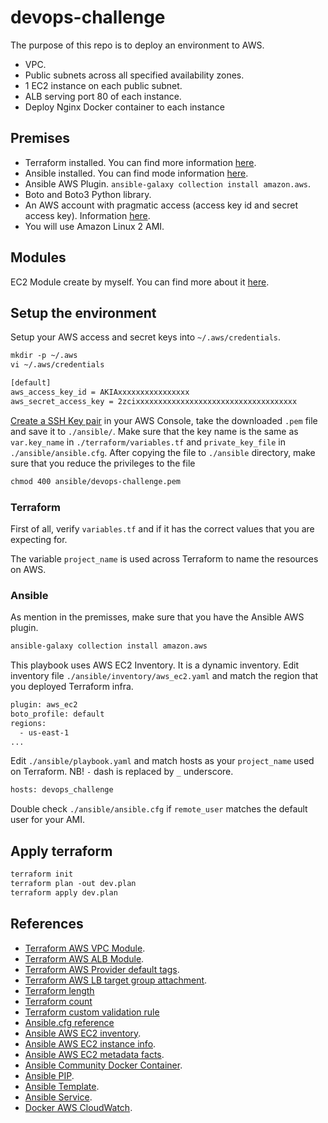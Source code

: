 # devops-challenge

The purpose of this repo is to deploy an environment to AWS.

- VPC.
- Public subnets across all specified availability zones.
- 1 EC2 instance on each public subnet.
- ALB serving port 80 of each instance.
- Deploy Nginx Docker container to each instance

## Premises

- Terraform installed. You can find more information [here](https://learn.hashicorp.com/tutorials/terraform/install-cli).
- Ansible installed. You can find mode information [here](https://docs.ansible.com/ansible/latest/installation_guide/intro_installation.html).
- Ansible AWS Plugin. `ansible-galaxy collection install amazon.aws`.
- Boto and Boto3 Python library.
- An AWS account with pragmatic access (access key id and secret access key). Information [here](https://docs.aws.amazon.com/IAM/latest/UserGuide/id_users_create.html).
- You will use Amazon Linux 2 AMI.

## Modules

EC2 Module create by myself. You can find more about it [here](modules/ec2/README.md).

## Setup the environment

Setup your AWS access and secret keys into `~/.aws/credentials`.

```txt
mkdir -p ~/.aws
vi ~/.aws/credentials

[default]
aws_access_key_id = AKIAxxxxxxxxxxxxxxxx
aws_secret_access_key = 2zcixxxxxxxxxxxxxxxxxxxxxxxxxxxxxxxxxxxx
```

[Create a SSH Key pair](https://docs.aws.amazon.com/ground-station/latest/ug/create-ec2-ssh-key-pair.html) in your AWS Console, take the downloaded `.pem` file and save it to `./ansible/`.
Make sure that the key name is the same as `var.key_name` in `./terraform/variables.tf` and `private_key_file` in `./ansible/ansible.cfg`.
After copying the file to `./ansible` directory, make sure that you reduce the privileges to the file

```txt
chmod 400 ansible/devops-challenge.pem
```

### Terraform

First of all, verify `variables.tf` and if it has the correct values that you are expecting for.

The variable `project_name` is used across Terraform to name the resources on AWS.

### Ansible

As mention in the premisses, make sure that you have the Ansible AWS plugin.

```txt
ansible-galaxy collection install amazon.aws
```

This playbook uses AWS EC2 Inventory. It is a dynamic inventory. Edit inventory file `./ansible/inventory/aws_ec2.yaml` and match the region that you deployed Terraform infra.

```txt
plugin: aws_ec2
boto_profile: default
regions:
  - us-east-1
...
```

Edit `./ansible/playbook.yaml` and match hosts as your `project_name` used on Terraform. NB! `-` dash is replaced by `_` underscore.

```txt
hosts: devops_challenge
```

Double check `./ansible/ansible.cfg` if `remote_user` matches the default user for your AMI.

## Apply terraform

```txt
terraform init
terraform plan -out dev.plan
terraform apply dev.plan
```

## References

- [Terraform AWS VPC Module](https://registry.terraform.io/modules/terraform-aws-modules/vpc/aws/latest).
- [Terraform AWS ALB Module](https://registry.terraform.io/modules/terraform-aws-modules/alb/aws/latest).
- [Terraform AWS Provider default tags](https://www.hashicorp.com/blog/default-tags-in-the-terraform-aws-provider).
- [Terraform AWS LB target group attachment](https://registry.terraform.io/providers/hashicorp/aws/latest/docs/resources/lb_target_group_attachment).
- [Terraform length](https://www.terraform.io/language/functions/length)
- [Terraform count](https://www.terraform.io/language/meta-arguments/count)
- [Terraform custom validation rule](https://www.terraform.io/language/values/variables#custom-validation-rules)
- [Ansible.cfg reference](https://riptutorial.com/ansible/example/21992/ansible-cfg)
- [Ansible AWS EC2 inventory](https://docs.ansible.com/ansible/latest/collections/amazon/aws/aws_ec2_inventory.html).
- [Ansible AWS EC2 instance info](https://docs.ansible.com/ansible/latest/collections/amazon/aws/ec2_instance_info_module.html#ansible-collections-amazon-aws-ec2-instance-info-module).
- [Ansible AWS EC2 metadata facts](https://docs.ansible.com/ansible/latest/collections/amazon/aws/ec2_metadata_facts_module.html#ansible-collections-amazon-aws-ec2-metadata-facts-module).
- [Ansible Community Docker Container](https://docs.ansible.com/ansible/latest/collections/community/docker/docker_container_module.html#ansible-collections-community-docker-docker-container-module).
- [Ansible PIP](https://docs.ansible.com/ansible/latest/collections/ansible/builtin/pip_module.html).
- [Ansible Template](https://docs.ansible.com/ansible/latest/collections/ansible/builtin/template_module.html).
- [Ansible Service](https://docs.ansible.com/ansible/latest/collections/ansible/builtin/service_module.html).
- [Docker AWS CloudWatch](https://docs.docker.com/config/containers/logging/awslogs/).
